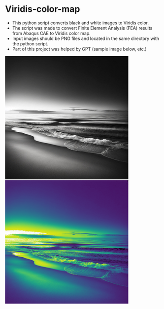 # Viridis-color-map
* This python script converts black and white images to Viridis color.
* The script was made to convert Finite Element Analysis (FEA) results from Abaqus CAE to Viridis color map.
* Input images should be PNG files and located in the same directory with the python script.
* Part of this project was helped by GPT (sample image below, etc.)
  
<img src="https://github.com/JasonL1422/Viridis-color-map/blob/main/BW.png" width="400"/> <img src="https://github.com/JasonL1422/Viridis-color-map/blob/main/BW_viridis.png" width="400"/> </a>
